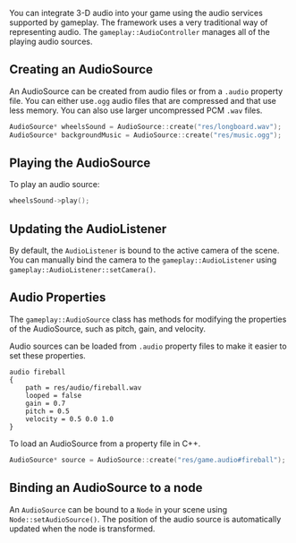 You can integrate 3-D audio into your game using the audio services supported by gameplay. The framework uses a very traditional way of representing audio. The `gameplay::AudioController` manages all of the playing audio sources.

## Creating an AudioSource

An AudioSource can be created from audio files or from a `.audio` property file. You can either use`.ogg` audio files that are compressed and that use less memory. You can also use larger uncompressed PCM `.wav` files.

```c++
AudioSource* wheelsSound = AudioSource::create("res/longboard.wav");
AudioSource* backgroundMusic = AudioSource::create("res/music.ogg");
```

## Playing the AudioSource

To play an audio source:
```c++
wheelsSound->play();
```

## Updating the AudioListener

By default, the `AudioListener` is bound to the active camera of the scene. You can manually bind the camera to the `gameplay::AudioListener` using `gameplay::AudioListener::setCamera()`.

## Audio Properties

The `gameplay::AudioSource` class has methods for modifying the properties of the AudioSource, such as pitch, gain, and velocity.

Audio sources can be loaded from `.audio` property files to make it easier to set these properties.
```
audio fireball
{
    path = res/audio/fireball.wav
    looped = false
    gain = 0.7
    pitch = 0.5
    velocity = 0.5 0.0 1.0
}
```

To load an AudioSource from a property file in C++.

```c++
AudioSource* source = AudioSource::create("res/game.audio#fireball");
```

## Binding an AudioSource to a node

An `AudioSource` can be bound to a `Node` in your scene using `Node::setAudioSource()`. The position of the audio source is automatically updated when the node is transformed.